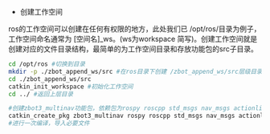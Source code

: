  - 创建工作空间
  
ros的工作空间可以创建在任何有权限的地方，此处我们已 /opt/ros/目录为例子，工作空间命名通常为 [空间名]_ws。(ws为workspace 简写)。创建工作空间就是创建对应的文件目录结构，最简单的为工作空间目录和存放功能包的src子目录。

```bash
cd /opt/ros #切换到目录
mkdir -p ./zbot_append_ws/src #在ros目录下创建 /zbot_append_ws/src层级目录
cd ./zbot_append_ws/src
catkin_init_workspace #初始化工作空间
cd ../ #返回上层目录

#创建zbot3_multinav功能包，依赖包为rospy roscpp std_msgs nav_msgs actionlib movebase_msgs
catkin_create_pkg zbot3_multinav rospy roscpp std_msgs nav_msgs actionlib movebase_msgs
#进行一次编译，导入必要文件

```